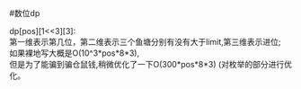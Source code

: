 #数位dp

dp[pos][1<<3][3]:<br>
第一维表示第几位，第二维表示三个鱼塘分别有没有大于limit,第三维表示进位;<br>
如果裸地写大概是O(10^3\*pos\*8\*3),<br>
但是为了能骗到骗仓鼠钱,稍微优化了一下O(300\*pos\*8\*3) (对枚举的部分进行优化。
